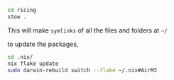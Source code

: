 ```bash
cd ricing
stow .
```
This will make `symlinks` of all the files and folders at `~/`

to update the packages,
```bash
cd .nix/
nix flake update
sudo darwin-rebuild switch --flake ~/.nix#AirM3
```


